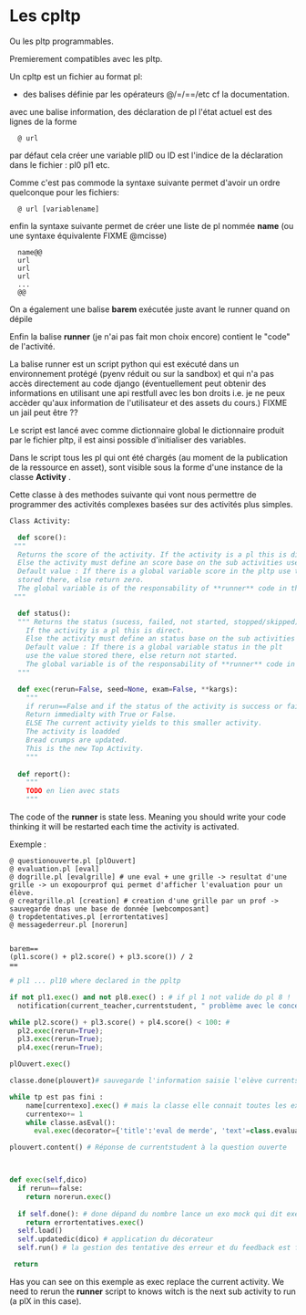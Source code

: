 
# Les cpltp 

Ou les pltp programmables.

Premierement compatibles avec les pltp.

Un cpltp est un fichier au format pl: 

- des balises définie par les opérateurs @/=/==/etc cf la documentation.

avec une balise information,
des déclaration de pl 
l'état actuel est des lignes de la forme
```
  @ url 
```
par défaut cela créer une variable plID ou ID est l'indice de la déclaration dans le fichier : pl0 pl1 etc.

Comme c'est pas commode la syntaxe suivante  permet d'avoir un ordre quelconque pour les fichiers:
```
  @ url [variablename]
``` 

 
 enfin la syntaxe suivante permet de créer une liste de pl nommée **name** (ou une syntaxe équivalente FIXME @mcisse)
 ```
   name@@
   url
   url
   url
   ...
   @@
```

On a également une balise **barem** exécutée juste avant le runner quand on dépile

Enfin la balise **runner** (je n'ai pas fait mon choix encore) contient le "code" de l'activité.

La balise runner  est un script python qui est exécuté dans un environnement protégé (pyenv réduit ou sur la sandbox) et qui n'a pas accès directement au code django (éventuellement peut obtenir des informations en utilisant une api restfull avec les bon droits i.e. je ne peux accèder qu'aux information de l'utilisateur et des assets du cours.)
FIXME un jail peut être ??

Le script est lancé avec comme dictionnaire global le dictionnaire produit par le fichier pltp, il est ainsi possible d'initialiser des variables.


Dans le script tous les pl qui ont été chargés (au moment de la publication de la ressource en asset), sont visible sous la forme d'une instance de la classe **Activity** .

Cette classe à des methodes suivante qui vont nous permettre de programmer des activités complexes basées sur des activités plus simples.

```python
Class Activity:

  def score(): 
 """
  Returns the score of the activity. If the activity is a pl this is direct.
  Else the activity must define an score base on the sub activities used in it. 
  Default value : If there is a global variable score in the pltp use the value
  stored there, else return zero. 
  The global variable is of the responsability of **runner** code in the case of a ppltp.
 """ 

  def status():
  """ Returns the status (sucess, failed, not started, stopped/skipped). 
    If the activity is a pl this is direct.
    Else the activity must define an status base on the sub activities used in it.
    Default value : If there is a global variable status in the plt
    use the value stored there, else return not started.
    The global variable is of the responsability of **runner** code in the case of a ppltp.
  """

  def exec(rerun=False, seed=None, exam=False, **kargs): 
    """
    if rerun==False and if the status of the activity is success or failed.
    Return immedialty with True or False. 
    ELSE The current activity yields to this smaller activity. 
    The activity is loadded 
    Bread crumps are updated.
    This is the new Top Activity.
    """
  
  def report():
    """
    TODO en lien avec stats
    """
```

The code of the **runner** is state less. Meaning you should write your code thinking it will be restarted each time the activity is activated.

Exemple :
```
@ questionouverte.pl [plOuvert]
@ evaluation.pl [eval]
@ dogrille.pl [evalgrille] # une eval + une grille -> resultat d'une grille -> un exopourprof qui permet d'afficher l'evaluation pour un élève. 
@ creatgrille.pl [creation] # creation d'une grille par un prof -> sauvegarde dnas une base de donnée [webcomposant] 
@ tropdetentatives.pl [errortentatives] 
@ messagederreur.pl [norerun]


barem==
(pl1.score() + pl2.score() + pl3.score()) / 2
==
```


```python 
# pl1 ... pl10 where declared in the ppltp 

if not pl1.exec() and not pl8.exec() : # if pl 1 not valide do pl 8 !
  notification(current_teacher,currentstudent, " problème avec le concept bascule ")

while pl2.score() + pl3.score() + pl4.score() < 100: # 
  pl2.exec(rerun=True);
  pl3.exec(rerun=True);
  pl4.exec(rerun=True);

plOuvert.exec()

classe.done(plouvert)# sauvegarde l'information saisie l'elève currentstudent dans la class et associé à l'ID du plouvert

while tp est pas fini :
    name[currentexo].exec() # mais la classe elle connait toutes les exécutions 
    currentexo+= 1
    while classe.asEval():
      eval.exec(decorator={'title':'eval de merde', 'text'=class.evaluation()})

plouvert.content() # Réponse de currentstudent à la question ouverte 



def exec(self,dico)
  if rerun==false:
    return norerun.exec()
  
  if self.done(): # done dépand du nombre lance un exo mock qui dit exercice inatégniable revener dans x temps 
    return errortentatives.exec()
  self.load()
  self.updatedic(dico) # application du décorateur 
  self.run() # la gestion des tentative des erreur et du feedback est fait dans le erun ie. playexo 

 return 
```

Has you can see on this exemple as exec replace the current activity.
We need to rerun the **runner** script to knows witch is the next sub activity to run (a plX in this case).




   




